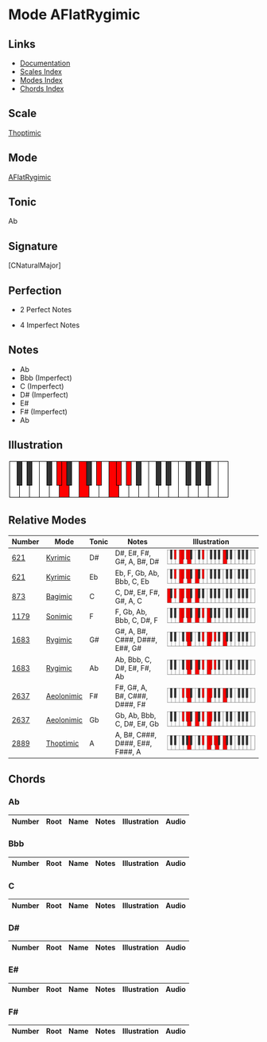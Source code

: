 # Mode AFlatRygimic

## Links

- [Documentation](index.md)
- [Scales Index](Scales.md)
- [Modes Index](Modes.md)
- [Chords Index](Chords.md)

## Scale

[Thoptimic](ScaleThoptimic.md)

## Mode

[AFlatRygimic](ModeAFlatRygimic.md)

## Tonic

Ab

## Signature

[CNaturalMajor]

## Perfection

 - 2 Perfect Notes

 - 4 Imperfect Notes

## Notes

- Ab
- Bbb (Imperfect)
- C (Imperfect)
- D# (Imperfect)
- E#
- F# (Imperfect)
- Ab

## Illustration

![AFlatRygimic](ModeAFlatRygimic.png)

## Relative Modes

| Number | Mode | Tonic | Notes | Illustration |
|--------|------|-------|-------|--------------|
| [621](https://ianring.com/musictheory/scales/621) | [Kyrimic](ModeKyrimic.md) | D# | D#, E#, F#, G#, A, B#, D# | ![DSharpKyrimic](ModeDSharpKyrimic.png) |
| [621](https://ianring.com/musictheory/scales/621) | [Kyrimic](ModeKyrimic.md) | Eb | Eb, F, Gb, Ab, Bbb, C, Eb | ![EFlatKyrimic](ModeEFlatKyrimic.png) |
| [873](https://ianring.com/musictheory/scales/873) | [Bagimic](ModeBagimic.md) | C | C, D#, E#, F#, G#, A, C | ![CNaturalBagimic](ModeCNaturalBagimic.png) |
| [1179](https://ianring.com/musictheory/scales/1179) | [Sonimic](ModeSonimic.md) | F | F, Gb, Ab, Bbb, C, D#, F | ![FNaturalSonimic](ModeFNaturalSonimic.png) |
| [1683](https://ianring.com/musictheory/scales/1683) | [Rygimic](ModeRygimic.md) | G# | G#, A, B#, C###, D###, E##, G# | ![GSharpRygimic](ModeGSharpRygimic.png) |
| [1683](https://ianring.com/musictheory/scales/1683) | [Rygimic](ModeRygimic.md) | Ab | Ab, Bbb, C, D#, E#, F#, Ab | ![AFlatRygimic](ModeAFlatRygimic.png) |
| [2637](https://ianring.com/musictheory/scales/2637) | [Aeolonimic](ModeAeolonimic.md) | F# | F#, G#, A, B#, C###, D###, F# | ![FSharpAeolonimic](ModeFSharpAeolonimic.png) |
| [2637](https://ianring.com/musictheory/scales/2637) | [Aeolonimic](ModeAeolonimic.md) | Gb | Gb, Ab, Bbb, C, D#, E#, Gb | ![GFlatAeolonimic](ModeGFlatAeolonimic.png) |
| [2889](https://ianring.com/musictheory/scales/2889) | [Thoptimic](ModeThoptimic.md) | A | A, B#, C###, D###, E##, F###, A | ![ANaturalThoptimic](ModeANaturalThoptimic.png) |

## Chords

### Ab

| Number | Root | Name | Notes | Illustration | Audio |
|--------|------|------|-------|--------------|-------|

### Bbb

| Number | Root | Name | Notes | Illustration | Audio |
|--------|------|------|-------|--------------|-------|

### C

| Number | Root | Name | Notes | Illustration | Audio |
|--------|------|------|-------|--------------|-------|

### D#

| Number | Root | Name | Notes | Illustration | Audio |
|--------|------|------|-------|--------------|-------|

### E#

| Number | Root | Name | Notes | Illustration | Audio |
|--------|------|------|-------|--------------|-------|

### F#

| Number | Root | Name | Notes | Illustration | Audio |
|--------|------|------|-------|--------------|-------|

